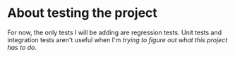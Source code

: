 # About testing the project

For now, the only tests I will be adding are regression tests.
Unit tests and integration tests aren't useful when I'm *trying
to figure out what this project has to do*.

